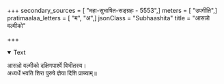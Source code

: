 +++
secondary_sources = [ "महा-सुभाषित-सङ्ग्रहः - 5553",]
meters = [ "उपगीति",]
pratimaalaa_letters = [ "म", "अ",]
jsonClass = "Subhaashita"
title = "आसन्नो वल्मीको"

+++

<details open><summary>Text</summary>

आसन्नो वल्मीको दक्षिणपार्श्वे विभीतस्य।  
अध्यर्धे भवति शिरा पुरुषे ज्ञेया दिशि प्राच्याम्॥
</details>
